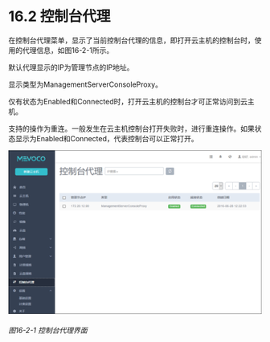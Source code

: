 # 16.2 控制台代理

在控制台代理菜单，显示了当前控制台代理的信息，即打开云主机的控制台时，使用的代理信息，如图16-2-1所示。

默认代理显示的IP为管理节点的IP地址。

显示类型为ManagementServerConsoleProxy。

仅有状态为Enabled和Connected时，打开云主机的控制台才可正常访问到云主机。

支持的操作为重连。一般发生在云主机控制台打开失败时，进行重连操作。如果状态显示为Enabled和Connected，代表控制台可以正常打开。

![png](../images/16-2-1.png "图16-2-1  控制台代理界面")
###### 图16-2-1  控制台代理界面
